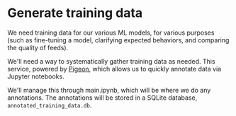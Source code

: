 # Generate training data

We need training data for our various ML models, for various purposes (such as fine-tuning a model, clarifying expected behaviors, and comparing the quality of feeds).

We'll need a way to systematically gather training data as needed. This service, powered by [Pigeon](https://github.com/agermanidis/pigeon), which allows us to quickly annotate data via Jupyter notebooks.

We'll manage this through main.ipynb, which will be where we do any annotations. The annotations will be stored in a SQLite database, `annotated_training_data.db`.
